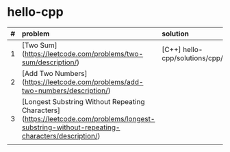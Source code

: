 # hello-cpp
|#| problem  | solution  |
|:---------------|:---------------|:---------------|
|1| [Two Sum] (https://leetcode.com/problems/two-sum/description/) |[C++] hello-cpp/solutions/cpp/2sum/2sum.cpp |
|2| [Add Two Numbers] (https://leetcode.com/problems/add-two-numbers/description/) ||
|3| [Longest Substring Without Repeating Characters] (https://leetcode.com/problems/longest-substring-without-repeating-characters/description/) ||
||||
